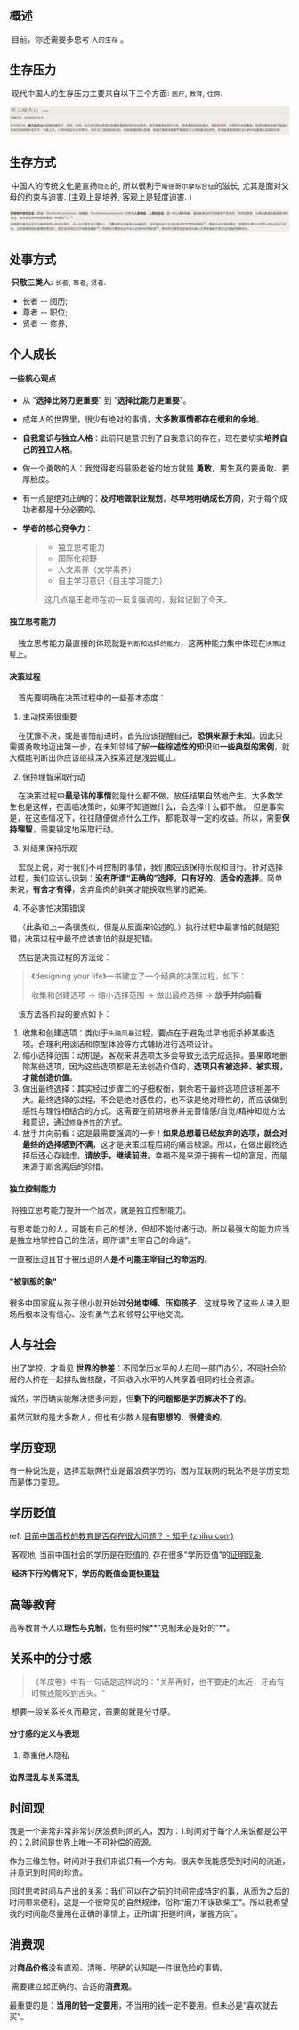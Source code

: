 ## 概述

​    目前，你还需要多思考 `人的生存` 。

## 生存压力

​    现代中国人的生存压力主要来自以下三个方面: ` 医疗 `, ` 教育 `, ` 住房 `.

![新三座大山](.\2022-07-img\新三座大山.png)

## 生存方式

​    中国人的传统文化是宣扬` 隐忍 `的, 所以很利于` 斯德哥尔摩综合征 `的滋长, 尤其是面对父母的约束与迫害. (主观上是培养, 客观上是轻度迫害. )

![斯德哥尔摩综合征](.\2022-07-img\斯德哥尔摩综合征.png)

## 处事方式

​    **只敬三类人:**  `长者`, `尊者`, `贤者`.

- 长者 -- 阅历; 
- 尊者 -- 职位; 
- 贤者 -- 修养; 

## 个人成长

#### 一些核心观点

- 从 “**选择比努力更重要**” 到 “**选择比能力更重要**”。

- 成年人的世界里，很少有绝对的事情，**大多数事情都存在缓和的余地**。

- **自我意识与独立人格**：此前只是意识到了自我意识的存在，现在要切实**培养自己的独立人格**。

- 做一个勇敢的人：我觉得老妈最吸老爸的地方就是 **勇敢**，男生真的要勇敢、要厚脸皮。

- 有一点是绝对正确的：**及时地做职业规划**，**尽早地明确成长方向**，对于每个成功者都是十分必要的。

- **学者的核心竞争力**：
  
  > - 独立思考能力
  > - 国际化视野
  > - 人文素养（文学素养）
  > - 自主学习意识（自主学习能力）
  > 
  > 这几点是王老师在初一反复强调的，我铭记到了今天。

#### 独立思考能力

    独立思考能力最直接的体现就是`判断和选择的能力`，这两种能力集中体现在`决策过程`上。

#### 决策过程

    首先要明确在决策过程中的一些基本态度：

1. 主动探索很重要

    在犹豫不决，或是害怕前进时，首先应该提醒自己，**恐惧来源于未知**。因此只需要勇敢地迈出第一步，在未知领域了解**一些综述性的知识**和**一些典型的案例**，就大概能判断出你应该继续深入探索还是浅尝辄止。

2. 保持理智采取行动

    在决策过程中**最忌讳的事情**就是什么都不做，放任结果自然地产生。大多数学生也是这样，在面临决策时，如果不知道做什么，会选择什么都不做。 但是事实是，在这些情况下，往往随便做点什么工作，都能取得一定的收益。所以，需要**保持理智**，需要镇定地采取行动。

3. 对结果保持乐观

    宏观上说，对于我们不可控制的事情，我们都应该保持乐观和自行。针对选择过程，我们应该认识到：**没有所谓“正确的”选择，只有好的、适合的选择**。简单来说，**有舍才有得**，舍弃鱼肉的鲜美才能换取熊掌的肥美。

4. 不必害怕决策错误

    （此条和上一条很类似，但是从反面来论述的。）执行过程中最害怕的就是犯错，决策过程中最不应该害怕的就是犯错。

    然后是决策过程的方法论：

> 《designing your life》一书建立了一个经典的决策过程，如下：
> 
> 收集和创建选项 -> 缩小选择范围 -> 做出最终选择 -> **放手并向前看**

    该方法各阶段的要点如下：

1. 收集和创建选项：类似于`头脑风暴`过程，要点在于避免过早地扼杀掉某些选项。合理利用谈话和原型体验等方式辅助进行选项设计。
2. 缩小选择范围：动机是，客观来讲选项太多会导致无法完成选择。要果敢地删除某些选项，因为这些选项都是无法创造价值的，**选项只有被选择、被实现，才能创造价值**。
3. 做出最终选择：其实经过步骤二的仔细权衡，剩余若干最终选项应该相差不大。最终选择的过程，不会是绝对感性的，也不该是绝对理性的，而应该做到感性与理性相结合的方式。这需要在前期培养并完善情感/自觉/精神知觉方法和意识，通过`修身养性`的方式。
4. 放手并向前看：这是最需要强调的一步！**如果总想着已经放弃的选项，就会对最终的选择感到不满**，这才是决策过程后期的痛苦根源。所以，在做出最终选择后还心存疑虑，**请放手，继续前进**。幸福不是来源于拥有一切的富足，而是来源于断舍离后的珍惜。

#### 独立控制能力

​    将独立思考能力提升一个层次，就是独立控制能力。

​    有思考能力的人，可能有自己的想法，但却不能付诸行动。所以最强大的能力应当是独立地掌控自己的生活，即所谓"主宰自己的命运"。

​    一直被压迫且甘于被压迫的人**是不可能主宰自己的命运的**。

#### "被驯服的象"

​    很多中国家庭从孩子很小就开始**过分地束缚、压抑孩子**，这就导致了这些人进入职场后根本没有信心、没有勇气去和领导公平地交流。

## 人与社会

​    出了学校，才看见 **世界的参差**：不同学历水平的人在同一部门办公，不同社会阶层的人挤在一起排队做核酸，不同收入水平的人共享着相同的社会资源。

​    诚然，学历确实能解决很多问题，但**剩下的问题都是学历解决不了的**。

​    虽然沉默的是大多数人，但也有少数人是**有思想的、很健谈的**。

## 学历变现

​    有一种说法是，选择互联网行业是最浪费学历的，因为互联网的玩法不是学历变现而是体力变现。

## 学历贬值

ref: [目前中国高校的教育是否存在很大问题？ - 知乎 (zhihu.com)](https://zhuanlan.zhihu.com/p/414619283)

​    客观地, 当前中国社会的学历是在贬值的, 存在很多"学历贬值"的[证明现象](https://zhuanlan.zhihu.com/p/243160099).

​    **经济下行的情况下，学历的贬值会更快更猛**

## 高等教育

​    高等教育予人以**理性与克制**，但有些时候**“克制未必是好的”**。

## 关系中的分寸感

> 《羊皮卷》中有一句话是这样说的："关系再好，也不要走的太近，牙齿有时候还能咬到舌头。"

​    想要一段关系长久而稳定，首要的就是分寸感。

#### 分寸感的定义与表现

1. 尊重他人隐私

#### 边界混乱与关系混乱

## 时间观

​    我是一个非常非常非常讨厌浪费时间的人，因为：1.时间对于每个人来说都是公平的；2.时间是世界上唯一不可补偿的资源。

​    作为三维生物，时间对于我们来说只有一个方向。很庆幸我能感受到时间的流逝，并意识到时间的珍贵。

​    同时思考时间与产出的关系：我们可以在之前的时间完成特定的事，从而为之后的时间带来便利，这是一个很常见的自然规律，俗称“磨刀不误砍柴工”。所以我希望我的时间能尽量用在正确的事情上，正所谓“把握时间，掌握方向”。

## 消费观

​    对**商品价格**没有直观、清晰、明确的认知是一件很危险的事情。

​    需要建立起正确的、合适的**消费观**。

​    最重要的是：**当用的钱一定要用**，不当用的钱一定不要用。但未必是“喜欢就去买”。
